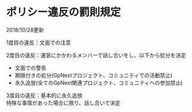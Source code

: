 # ポリシー違反の罰則規定
2018/10/28更新

1度目の違反：文面での注意

2度目の違反：運営にかかわるメンバーで話し合いをし、以下から処分を決定
* 文面での警告
* 期限付きの処分(GpNextプロジェクト、コミュニティでの活動禁止)
* 永久追放(全てのGpNext関連プロジェクト、コミュニティへの参加禁止)

3度目の違反：基本的に永久追放  
特殊な事情があった場合に限り、話し合いで決定